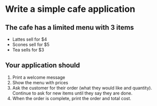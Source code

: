 # Write a simple cafe application

## The cafe has a limited menu with 3 items

- Lattes sell for $4
- Scones sell for $5
- Tea sells for $3

## Your application should

1. Print a welcome message
2. Show the menu with prices
3. Ask the customer for their order (what they would like and quantity). Continue to ask for new items until they say they are done.
4. When the order is complete, print the order and total cost.
